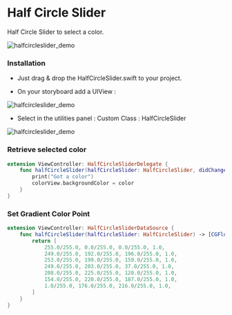 # Half Circle Slider

Half Circle Slider to select a color.

![halfcircleslider_demo](https://cloud.githubusercontent.com/assets/5372802/13814947/da3805d2-eb88-11e5-8e56-85aaa300251a.gif)

### Installation

- Just drag & drop the HalfCircleSlider.swift to your project.

 - On your storyboard add a UIView :

![halfcircleslider_demo](https://cloud.githubusercontent.com/assets/5372802/13816066/363e2a10-eb8d-11e5-8421-688b6fad78c6.png)

 - Select in the utilities panel :  Custom Class : HalfCircleSlider

![halfcircleslider_demo](https://cloud.githubusercontent.com/assets/5372802/13816067/377b8972-eb8d-11e5-8753-c12bb223ef5f.png)

### Retrieve selected color

```swift
extension ViewController: HalfCircleSliderDelegate {
    func halfCircleSlider(halfCircleSlider: HalfCircleSlider, didChangedValue color: UIColor?) {
        print("Got a color")
        colorView.backgroundColor = color
    }
}
```

### Set Gradient Color Point
```swift
extension ViewController: HalfCircleSliderDataSource {
    func halfCircleSlider(halfCircleSlider: HalfCircleSlider) -> [CGFloat] {
        return [
            255.0/255.0, 0.0/255.0, 0.0/255.0, 1.0,
            249.0/255.0, 192.0/255.0, 196.0/255.0, 1.0,
            253.0/255.0, 199.0/255.0, 159.0/255.0, 1.0,
            249.0/255.0, 203.0/255.0, 37.0/255.0, 1.0,
            208.0/255.0, 225.0/255.0, 120.0/255.0, 1.0,
            154.0/255.0, 220.0/255.0, 187.0/255.0, 1.0,
            1.0/255.0, 176.0/255.0, 216.0/255.0, 1.0,
        ]
    }
}
```
